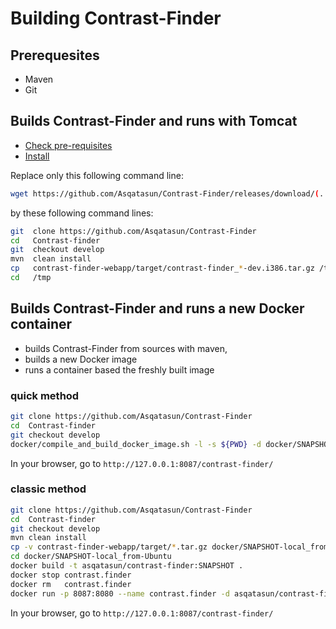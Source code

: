 # Building Contrast-Finder

## Prerequesites

* Maven
* Git

## Builds Contrast-Finder and runs with Tomcat

* [Check pre-requisites](../../10_Install_doc/webapp_Pre-requisites.md)
* [Install](../../10_Install_doc/webapp_Installation.md)

Replace only this following command line:
```bash
wget https://github.com/Asqatasun/Contrast-Finder/releases/download/(...).i386.tar.gz
```

by these following command lines:
```bash
git  clone https://github.com/Asqatasun/Contrast-Finder
cd   Contrast-finder
git  checkout develop
mvn  clean install
cp   contrast-finder-webapp/target/contrast-finder_*-dev.i386.tar.gz /tmp
cd   /tmp
```

## Builds Contrast-Finder and runs a new Docker container

- builds Contrast-Finder from sources with maven,
- builds a new Docker image
- runs a container based the freshly built image

###  quick method
```bash
git clone https://github.com/Asqatasun/Contrast-Finder
cd  Contrast-finder
git checkout develop
docker/compile_and_build_docker_image.sh -l -s ${PWD} -d docker/SNAPSHOT-local_from-Ubuntu
```

In your browser, go to
`http://127.0.0.1:8087/contrast-finder/`

###  classic method

```bash
git clone https://github.com/Asqatasun/Contrast-Finder
cd  Contrast-finder
git checkout develop
mvn clean install
cp -v contrast-finder-webapp/target/*.tar.gz docker/SNAPSHOT-local_from-Ubuntu
cd docker/SNAPSHOT-local_from-Ubuntu 
docker build -t asqatasun/contrast-finder:SNAPSHOT . 
docker stop contrast.finder 
docker rm   contrast.finder
docker run -p 8087:8080 --name contrast.finder -d asqatasun/contrast-finder:SNAPSHOT
```
In your browser, go to
`http://127.0.0.1:8087/contrast-finder/`